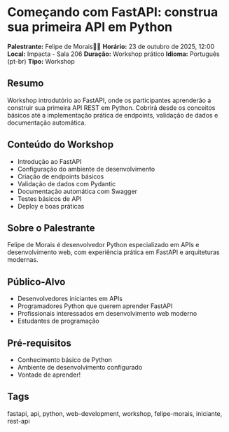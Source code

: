 # Começando com FastAPI: construa sua primeira API em Python

**Palestrante:** Felipe de Morais🤴🏾
**Horário:** 23 de outubro de 2025, 12:00
**Local:** Impacta - Sala 206
**Duração:** Workshop prático
**Idioma:** Português (pt-br)
**Tipo:** Workshop

## Resumo
Workshop introdutório ao FastAPI, onde os participantes aprenderão a construir sua primeira API REST em Python. Cobrirá desde os conceitos básicos até a implementação prática de endpoints, validação de dados e documentação automática.

## Conteúdo do Workshop
- Introdução ao FastAPI
- Configuração do ambiente de desenvolvimento
- Criação de endpoints básicos
- Validação de dados com Pydantic
- Documentação automática com Swagger
- Testes básicos de API
- Deploy e boas práticas

## Sobre o Palestrante
Felipe de Morais é desenvolvedor Python especializado em APIs e desenvolvimento web, com experiência prática em FastAPI e arquiteturas modernas.

## Público-Alvo
- Desenvolvedores iniciantes em APIs
- Programadores Python que querem aprender FastAPI
- Profissionais interessados em desenvolvimento web moderno
- Estudantes de programação

## Pré-requisitos
- Conhecimento básico de Python
- Ambiente de desenvolvimento configurado
- Vontade de aprender!

## Tags
fastapi, api, python, web-development, workshop, felipe-morais, iniciante, rest-api
